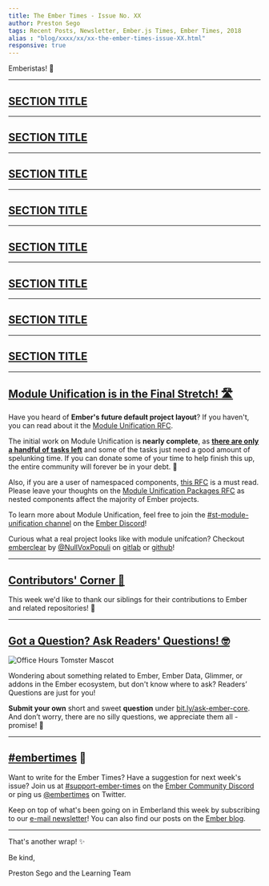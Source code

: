```yaml
---
title: The Ember Times - Issue No. XX
author: Preston Sego
tags: Recent Posts, Newsletter, Ember.js Times, Ember Times, 2018
alias : "blog/xxxx/xx/xx-the-ember-times-issue-XX.html"
responsive: true
---
```


<SAYING-HELLO-IN-YOUR-FAVORITE-LANGUAGE> Emberistas! 🐹

<SOME-INTRO-HERE-TO-KEEP-THEM-SUBSCRIBERS-READING>

---

## [SECTION TITLE](#section-url)


---

## [SECTION TITLE](#section-url)


---

## [SECTION TITLE](#section-url)


---

## [SECTION TITLE](#section-url)


---

## [SECTION TITLE](#section-url)


---

## [SECTION TITLE](#section-url)


---

## [SECTION TITLE](#section-url)


---

## [SECTION TITLE](#section-url)


---

## [Module Unification is in the Final Stretch!  :motorway:](https://github.com/emberjs/ember.js/issues/16373)
Have you heard of **Ember's future default project layout**? If you haven't, you can read about it the [Module Unification RFC](https://github.com/emberjs/rfcs/blob/master/text/0143-module-unification.md). 

The initial work on Module Unification is **nearly complete**, as **[there are only a handful of tasks left](https://github.com/emberjs/ember.js/issues/16373)** and some of the tasks just need a good amount of spelunking time.
If you can donate some of your time to help finish this up, the entire community will forever be in your debt. 💖

Also, if you are a user of namespaced components, [this RFC](https://github.com/emberjs/rfcs/pull/367) is a must read. Please leave your thoughts on the [Module Unification Packages RFC](https://github.com/emberjs/rfcs/pull/367) as nested components affect the majority of Ember projects.

To learn more about Module Unification, feel free to join the [#st-module-unification channel](https://discordapp.com/channels/480462759797063690/484527343331704832) on the [Ember Discord](https://discordapp.com/invite/zT3asNS)!

Curious what a real project looks like with module unifcation? Checkout [emberclear](https://emberclear.io) by [@NullVoxPopuli](http://github.com/nullvoxPopuli/) on [gitlab](https://gitlab.com/NullVoxPopuli/emberclear/tree/master/packages/frontend) or [github](https://github.com/NullVoxPopuli/emberclear/tree/master/packages/frontend)!

---


## [Contributors' Corner 👏](https://guides.emberjs.com/release/contributing/repositories/)

<p>This week we'd like to thank our siblings for their contributions to Ember and related repositories! 💖</p>

---

## [Got a Question? Ask Readers' Questions! 🤓](https://docs.google.com/forms/d/e/1FAIpQLScqu7Lw_9cIkRtAiXKitgkAo4xX_pV1pdCfMJgIr6Py1V-9Og/viewform)

<div class="blog-row">
  <img class="float-right small transparent padded" alt="Office Hours Tomster Mascot" title="Readers' Questions" src="/images/tomsters/officehours.png" />

  <p>Wondering about something related to Ember, Ember Data, Glimmer, or addons in the Ember ecosystem, but don't know where to ask? Readers’ Questions are just for you!</p>

<p><strong>Submit your own</strong> short and sweet <strong>question</strong> under <a href="https://bit.ly/ask-ember-core" target="rq">bit.ly/ask-ember-core</a>. And don’t worry, there are no silly questions, we appreciate them all - promise! 🤞</p>

</div>

---

## [#embertimes](https://emberjs.com/blog/tags/newsletter.html) 📰

Want to write for the Ember Times? Have a suggestion for next week's issue? Join us at [#support-ember-times](https://discordapp.com/channels/480462759797063690/485450546887786506) on the [Ember Community Discord](https://discordapp.com/invite/zT3asNS) or ping us [@embertimes](https://twitter.com/embertimes) on Twitter. 

Keep on top of what's been going on in Emberland this week by subscribing to our [e-mail newsletter](https://the-emberjs-times.ongoodbits.com/)! You can also find our posts on the [Ember blog](https://emberjs.com/blog/tags/newsletter.html).

---


That's another wrap! ✨

Be kind,

Preston Sego and the Learning Team
